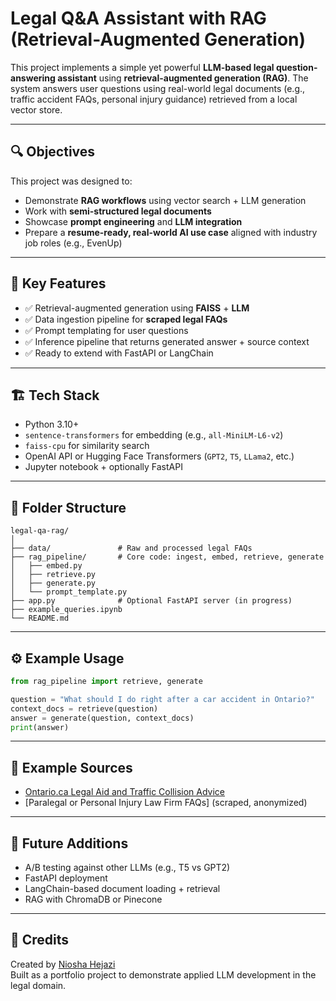 # Legal Q&A Assistant with RAG (Retrieval-Augmented Generation)

This project implements a simple yet powerful **LLM-based legal question-answering assistant** using **retrieval-augmented generation (RAG)**. The system answers user questions using real-world legal documents (e.g., traffic accident FAQs, personal injury guidance) retrieved from a local vector store.

---

## 🔍 Objectives

This project was designed to:
- Demonstrate **RAG workflows** using vector search + LLM generation
- Work with **semi-structured legal documents**
- Showcase **prompt engineering** and **LLM integration**
- Prepare a **resume-ready, real-world AI use case** aligned with industry job roles (e.g., EvenUp)

---

## 🧩 Key Features

- ✅ Retrieval-augmented generation using **FAISS** + **LLM**
- ✅ Data ingestion pipeline for **scraped legal FAQs**
- ✅ Prompt templating for user questions
- ✅ Inference pipeline that returns generated answer + source context
- ✅ Ready to extend with FastAPI or LangChain

---

## 🏗 Tech Stack

- Python 3.10+
- `sentence-transformers` for embedding (e.g., `all-MiniLM-L6-v2`)
- `faiss-cpu` for similarity search
- OpenAI API or Hugging Face Transformers (`GPT2`, `T5`, `LLama2`, etc.)
- Jupyter notebook + optionally FastAPI

---

## 📁 Folder Structure

```
legal-qa-rag/
│
├── data/               # Raw and processed legal FAQs
├── rag_pipeline/       # Core code: ingest, embed, retrieve, generate
│   ├── embed.py
│   ├── retrieve.py
│   ├── generate.py
│   └── prompt_template.py
├── app.py              # Optional FastAPI server (in progress)
├── example_queries.ipynb
└── README.md
```

---

## ⚙️ Example Usage

```python
from rag_pipeline import retrieve, generate

question = "What should I do right after a car accident in Ontario?"
context_docs = retrieve(question)
answer = generate(question, context_docs)
print(answer)
```

---

## 📄 Example Sources

- [Ontario.ca Legal Aid and Traffic Collision Advice](https://www.ontario.ca/page/legal-aid)
- [Paralegal or Personal Injury Law Firm FAQs] (scraped, anonymized)

---

## 🧪 Future Additions

- A/B testing against other LLMs (e.g., T5 vs GPT2)
- FastAPI deployment
- LangChain-based document loading + retrieval
- RAG with ChromaDB or Pinecone

---

## 🤝 Credits

Created by [Niosha Hejazi](https://www.linkedin.com/in/nioshahejazi)  
Built as a portfolio project to demonstrate applied LLM development in the legal domain.
